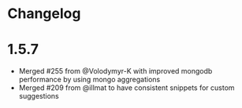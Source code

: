 Changelog
==========

1.5.7
======

* Merged #255 from @Volodymyr-K with improved mongodb performance by using mongo aggregations
* Merged #209 from @illmat to have consistent snippets for custom suggestions
